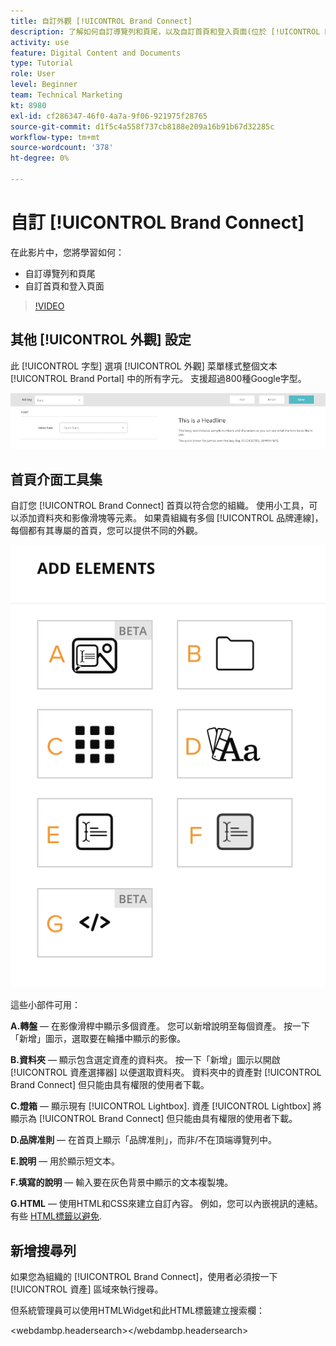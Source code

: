 ```yaml
---
title: 自訂外觀 [!UICONTROL Brand Connect]
description: 了解如何自訂導覽列和頁尾，以及自訂首頁和登入頁面(位於 [!UICONTROL Brand Connect] for [!UICONTROL Workfront DAM].
activity: use
feature: Digital Content and Documents
type: Tutorial
role: User
level: Beginner
team: Technical Marketing
kt: 8980
exl-id: cf286347-46f0-4a7a-9f06-921975f28765
source-git-commit: d1f5c4a558f737cb8188e209a16b91b67d32285c
workflow-type: tm+mt
source-wordcount: '378'
ht-degree: 0%

---
```


# 自訂 [!UICONTROL Brand Connect]

在此影片中，您將學習如何：

* 自訂導覽列和頁尾
* 自訂首頁和登入頁面

>[!VIDEO](https://video.tv.adobe.com/v/335242/?quality=12)

## 其他 [!UICONTROL 外觀] 設定

此 [!UICONTROL 字型] 選項 [!UICONTROL 外觀] 菜單樣式整個文本 [!UICONTROL Brand Portal] 中的所有字元。 支援超過800種Google字型。

![此 [!UICONTROL 字型] 選項 [!UICONTROL 外觀] 菜單樣式 [!UICONTROL Brand Portal]](assets/02-brand-connect-appearance-font.png)

## 首頁介面工具集

自訂您 [!UICONTROL Brand Connect] 首頁以符合您的組織。 使用小工具，可以添加資料夾和影像滑塊等元素。 如果貴組織有多個 [!UICONTROL 品牌連線]，每個都有其專屬的首頁，您可以提供不同的外觀。

![可用小部件的螢幕截圖 [!UICONTROL Brand Connect] homepage](assets/03-brand-connect-home-page-widgets.png)

這些小部件可用：

**A.轉盤** — 在影像滑桿中顯示多個資產。 您可以新增說明至每個資產。 按一下「新增」圖示，選取要在輪播中顯示的影像。

**B.資料夾** — 顯示包含選定資產的資料夾。 按一下「新增」圖示以開啟 [!UICONTROL 資產選擇器] 以便選取資料夾。 資料夾中的資產對 [!UICONTROL Brand Connect] 但只能由具有權限的使用者下載。

**C.燈箱** — 顯示現有 [!UICONTROL Lightbox]. 資產 [!UICONTROL Lightbox] 將顯示為 [!UICONTROL Brand Connect] 但只能由具有權限的使用者下載。

**D.品牌准則** — 在首頁上顯示「品牌准則」，而非/不在頂端導覽列中。

**E.說明** — 用於顯示短文本。

**F.填寫的說明** — 輸入要在灰色背景中顯示的文本複製塊。

**G.HTML** — 使用HTML和CSS來建立自訂內容。 例如，您可以內嵌視訊的連結。 有些 [HTML標籤以避免](https://www.damsuccess.com/hc/en-us/articles/206170043-Brand-Connect-Admin-Guide#html).

## 新增搜尋列

如果您為組織的 [!UICONTROL Brand Connect]，使用者必須按一下 [!UICONTROL 資產] 區域來執行搜尋。

但系統管理員可以使用HTMLWidget和此HTML標籤建立搜索欄：

&lt;webdambp.headersearch>&lt;/webdambp.headersearch>
